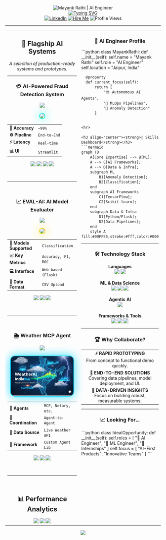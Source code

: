 <div align="center">
  <img src="https://capsule-render.vercel.app/api?type=waving&color=0:0D1117,100:00FFE5&height=250&section=header&text=MAYANK%20RATHI&fontSize=70&fontColor=FFFFFF&animation=fadeIn&fontAlignY=40&desc=AI%20Engineer%20•%20Autonomous%20Systems%20Developer&descAlignY=62&descSize=22" alt="Mayank Rathi | AI Engineer"/>
</div>

<div align="center">
  <a href="https://git.io/typing-svg">
    <img src="https://readme-typing-svg.demolab.com?font=Fira+Code&weight=600&size=24&duration=2500&pause=500&color=00FFE5&background=FFFFFF00&center=true&vCenter=true&width=1000&lines=Architecting+End-to-End+Machine+Learning+Pipelines;Building+Autonomous+AI+Agents+for+Complex+Tasks;Detecting+Anomalies+with+99%25+Model+Accuracy;Passionate+about+Solving+Real-World+Problems+with+AI" alt="Typing SVG">
  </a>
</div>

<div align="center">
  <a href="https://www.linkedin.com/in/mayank-rathi-549b19223/" target="_blank"><img src="https://custom-icon-badges.demolab.com/badge/LINKEDIN-Connect-0077B5?style=flat&labelColor=0D1117&logo=linkedin&logoColor=0077B5" alt="LinkedIn"></a>
  <a href="mailto:rathimayank.2005@gmail.com"><img src="https://custom-icon-badges.demolab.com/badge/HIRE_ME-Available-00FF00?style=flat&labelColor=0D1117&logo=rocket&logoColor=00FF00" alt="Hire Me"></a>
  <img src="https://komarev.com/ghpvc/?username=rmayank-24&label=PROFILE+VIEWS&color=red&style=flat&labelColor=0D1117" alt="Profile Views">
</div>

---

<table>
<tr>
<td width="65%" valign="top">

  <h2 align="center">🚀 Flagship AI Systems</h2>
  <p align="center"><i>A selection of production-ready systems and prototypes.</i></p>

  <hr>

  <h3 align="center">💳 AI-Powered Fraud Detection System</h3>
  <div align="center">
    <a href="https://github.com/rmayank-24/AI-POWERED-FRAUD-DETECTION-SYSTEM"><img src="https://img.shields.io/badge/STATUS-PRODUCTION_READY-00FF00?style=flat&labelColor=0D1117"></a>
  </div>
  <p align="center">
    <a href="https://github.com/rmayank-24/AI-POWERED-FRAUD-DETECTION-SYSTEM">
      <img src="https://github.com/user-attachments/assets/222e4765-ca0a-4986-8e56-4b70c2f3a13d" width="90%" style="border-radius: 15px; border: 2px solid #00FFE5; box-shadow: 0 0 30px rgba(0,255,229,0.8);">
    </a>
  </p>
  <table>
    <tr><td><strong>🎯 Accuracy</strong></td><td><code>~99%</code></td></tr>
    <tr><td><strong>⚙️ Pipeline</strong></td><td><code>End-to-End</code></td></tr>
    <tr><td><strong>⚡ Latency</strong></td><td><code>Real-time</code></td></tr>
    <tr><td><strong>📊 UI</strong></td><td><code>Streamlit</code></td></tr>
  </table>
  <div align="center">
    <img src="https://img.shields.io/badge/Python-3776AB?style=flat-square&logo=python&logoColor=white">
    <img src="https://img.shields.io/badge/Scikit--learn-F7931E?style=flat-square&logo=scikit-learn&logoColor=white">
    <img src="https://img.shields.io/badge/Streamlit-FF4B4B?style=flat-square&logo=streamlit&logoColor=white">
    <img src="https://img.shields.io/badge/Pandas-150458?style=flat-square&logo=pandas&logoColor=white">
  </div>
  
  <br><hr><br>

  <h3 align="center">📈 EVAL-AI: AI Model Evaluator</h3>
  <div align="center">
    <a href="https://github.com/rmayank-24/EVAL-AI"><img src="https://img.shields.io/badge/STATUS-LIVE_DEMO-FFD700?style=flat&labelColor=0D1117"></a>
  </div>
  <p align="center">
    <a href="https://github.com/rmayank-24/EVAL-AI">
      <img src="https://github.com/user-attachments/assets/e9d11d3e-0cbb-42d6-9e9a-52142a797b7b" width="90%" style="border-radius: 15px; border: 2px solid #FFD700; box-shadow: 0 0 30px rgba(255,215,0,0.8);">
    </a>
  </p>
  <table>
    <tr><td><strong>🤖 Models Supported</strong></td><td><code>Classification</code></td></tr>
    <tr><td><strong>📈 Key Metrics</strong></td><td><code>Accuracy, F1, ROC</code></td></tr>
    <tr><td><strong>💻 Interface</strong></td><td><code>Web-based (Flask)</code></td></tr>
    <tr><td><strong>📄 Data Format</strong></td><td><code>CSV Upload</code></td></tr>
  </table>
  <div align="center">
    <img src="https://img.shields.io/badge/TensorFlow-FF6F00?style=flat-square&logo=tensorflow&logoColor=white">
    <img src="https://img.shields.io/badge/Flask-000000?style=flat-square&logo=flask&logoColor=white">
    <img src="https://img.shields.io/badge/Python-3776AB?style=flat-square&logo=python&logoColor=white">
  </div>

  <br><hr><br>

  <h3 align="center">🌦️ Weather MCP Agent</h3>
  <div align="center">
    <a href="https://github.com/rmayank-24/Weather_MCP_Agent"><img src="https://img.shields.io/badge/STATUS-PROTOTYPE-00D9FF?style=flat&labelColor=0D1117"></a>
  </div>
  <p align="center">
    <a href="https://github.com/rmayank-24/Weather_MCP_Agent">
      <img src="https://raw.githubusercontent.com/rmayank-24/Weather_MCP_Agent/main/images/banner.png" width="90%" style="border-radius: 15px; border: 2px solid #00D9FF; box-shadow: 0 0 30px rgba(0,217,255,0.8);">
    </a>
  </p>
  <table>
    <tr><td><strong>🧠 Agents</strong></td><td><code>MCP, Notary, etc.</code></td></tr>
    <tr><td><strong>🤝 Coordination</strong></td><td><code>Agent-to-Agent</code></td></tr>
    <tr><td><strong>📡 Data Source</strong></td><td><code>Live Weather API</code></td></tr>
    <tr><td><strong>🧩 Framework</strong></td><td><code>Custom Agent Lib</code></td></tr>
  </table>
  <div align="center">
    <img src="https://img.shields.io/badge/Agentic_AI-FF00FF?style=flat-square&logo=probot&logoColor=white">
    <img src="https://img.shields.io/badge/Python-3776AB?style=flat-square&logo=python&logoColor=white">
    <img src="https://img.shields.io/badge/API-2F855A?style=flat-square&logo=icloud&logoColor=white">
  </div>
  
  <br><hr><br>
  
  <h2 align="center">📊 Performance Analytics</h2>
  <div align="center">
    <img src="https://github-readme-stats-git-masterrstaa-rickstaa.vercel.app/api?username=rmayank-24&show_icons=true&theme=radical&hide_border=true&bg_color=0D1117&title_color=00FFE5&icon_color=FFD700&text_color=FFFFFF&include_all_commits=true&count_private=true&rank_icon=github" width="95%" />
    <img src="https://github-readme-streak-stats.herokuapp.com/?user=rmayank-24&theme=radical&hide_border=true&background=0D1117&stroke=00FFE5&ring=FFD700&fire=FF0000" width="95%" />
    <img src="https://github-readme-activity-graph.vercel.app/graph?username=rmayank-24&theme=react-dark&hide_border=true&area=true&bg_color=0D1117&color=00FFE5&line=FFD700&point=FF0000" width="95%">
  </div>

</td>
<td width="35%" valign="top">

  <h3 align="center"><strong>🤖 AI Engineer Profile</strong></h3>
  ```python
  class MayankRathi:
      def __init__(self):
          self.name = "Mayank Rathi"
          self.role = "AI Engineer"
          self.location = "Jaipur, India"
      
      @property
      def current_focus(self):
          return [
              "🏗️ Autonomous AI Agents",
              "🚀 MLOps Pipelines",
              "🔎 Anomaly Detection"
          ]
  ```

  <hr>

  <h3 align="center"><strong>🎯 Skills Dashboard</strong></h3>
  ```mermaid
  graph TD
      A[Core Expertise] --> B[ML];
      A --> C[AI Frameworks];
      A --> D[Data & Infra];
      subgraph ML
          B1[Anomaly Detection];
          B2[Classification];
      end
      subgraph AI Frameworks
          C1[TensorFlow];
          C2[Scikit-learn];
      end
      subgraph Data & Infra
          D1[Python/Flask];
          D2[Data Pipelines];
      end
      style A fill:#00FFE5,stroke:#fff,color:#000
  ```
  
  <hr>

  <h3 align="center"><strong>🛠️ Technology Stack</strong></h3>
  <div align="center">
    <strong>Languages</strong><br>
    <img src="https://img.shields.io/badge/Python-Expert-3776AB?style=flat&logo=python&logoColor=white&labelColor=0D1117">
    <img src="https://img.shields.io/badge/SQL-Advanced-4479A1?style=flat&logo=mysql&logoColor=white&labelColor=0D1117">
    <br><br>
    <strong>ML & Data Science</strong><br>
    <img src="https://img.shields.io/badge/TensorFlow-Expert-FF6F00?style=flat&logo=tensorflow&logoColor=white&labelColor=0D1117">
    <img src="https://img.shields.io/badge/Scikit--learn-Expert-F7931E?style=flat&logo=scikit-learn&logoColor=white&labelColor=0D1117">
    <img src="https://img.shields.io/badge/Pandas-Expert-150458?style=flat&logo=pandas&logoColor=white&labelColor=0D1117">
    <br><br>
    <strong>Agentic AI</strong><br>
    <img src="https://img.shields.io/badge/LangChain-Proficient-1C1E26?style=flat&logo=langchain&logoColor=white&labelColor=0D1117">
    <br><br>
    <strong>Frameworks & Tools</strong><br>
    <img src="https://img.shields.io/badge/Flask-Advanced-000000?style=flat&logo=flask&logoColor=white&labelColor=0D1117">
    <img src="https://img.shields.io/badge/Streamlit-Advanced-FF4B4B?style=flat&logo=streamlit&logoColor=white&labelColor=0D1117">
    <img src="https://img.shields.io/badge/Docker-Proficient-2496ED?style=flat&logo=docker&logoColor=white&labelColor=0D1117">
  </div>

  <hr>

  <h3 align="center"><strong>🏆 Why Collaborate?</strong></h3>
  <div align="center">
  <table>
    <tr><td align="center"><strong>⚡ RAPID PROTOTYPING</strong><br>From concept to functional demo quickly.</td></tr>
    <tr><td align="center"><strong>🎯 END-TO-END SOLUTIONS</strong><br>Covering data pipelines, model deployment, and UI.</td></tr>
    <tr><td align="center"><strong>🧠 DATA-DRIVEN INSIGHTS</strong><br>Focus on building robust, measurable systems.</td></tr>
  </table>
  </div>
  
  <hr>

  <h3 align="center"><strong>📈 Looking For...</strong></h3>
  ```python
  class IdealOpportunity:
    def __init__(self):
        self.roles = [
            "🚀 AI Engineer",
            "🤖 ML Engineer",
            "💎 Internships"
        ]
        self.focus = [
            "AI-First Products",
            "Innovative Teams"
        ]
  ```

</td>
</tr>
</table>

<div align="center">
  <img src="https://capsule-render.vercel.app/api?type=waving&color=gradient&customColorList=0,2,3,6,12,20,24,30&height=150&section=footer&animation=twinkling&fontColor=00FFE5&fontSize=20&fontAlignY=80&desc=©%202025%20Mayank%20Rathi%20|%20Architecting%20the%20Future%20with%20AI&descAlign=50&descSize=18" />
</div>
